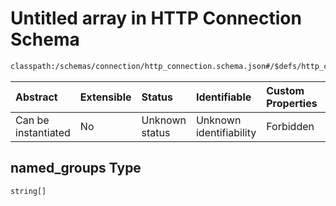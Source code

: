 # Untitled array in HTTP Connection Schema

```txt
classpath:/schemas/connection/http_connection.schema.json#/$defs/http_connection_ssl_parameters/properties/named_groups
```



| Abstract            | Extensible | Status         | Identifiable            | Custom Properties | Additional Properties | Access Restrictions | Defined In                                                                                                |
| :------------------ | :--------- | :------------- | :---------------------- | :---------------- | :-------------------- | :------------------ | :-------------------------------------------------------------------------------------------------------- |
| Can be instantiated | No         | Unknown status | Unknown identifiability | Forbidden         | Allowed               | none                | [http\_connection.schema.json\*](../../out/connection/http_connection.schema.json "open original schema") |

## named\_groups Type

`string[]`
